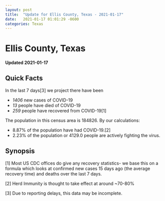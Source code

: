 ```yaml
---
layout: post
title:  "Update for Ellis County, Texas - 2021-01-17"
date:   2021-01-17 01:01:29 -0600
categories: Texas
---
```


# Ellis County, Texas
#### Updated 2021-01-17

## Quick Facts

In the last 7 days[3] we project there have been
- *1406* new cases of COVID-19
- *13* people have died of COVID-19
- *259* people have recovered from COVID-19[1]

The population in this census area is 184826. By our calculations:
- 8.87% of the population have had COVID-19.[2]
- 2.23% of the population or 4129.0 people are actively fighting the virus.

## Synopsis




[1] Most US CDC offices do give any recovery statistics- we base this on a formula which looks at confirmed new cases
15 days ago (the average recovery time) and deaths over the last 7 days.

[2] Herd Immunity is thought to take effect at around ~70-80%

[3] Due to reporting delays, this data may be incomplete.
 
    